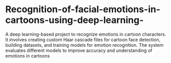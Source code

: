 # Recognition-of-facial-emotions-in-cartoons-using-deep-learning-
A deep learning-based project to recognize emotions in cartoon characters. It involves creating custom Haar cascade files for cartoon face detection, building datasets, and training models for emotion recognition. The system evaluates different models to improve accuracy and understanding of emotions in cartoons
